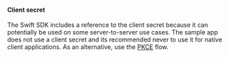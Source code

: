 #### Client secret

The Swift SDK includes a reference to the client secret because it can
potentially be used on some server-to-server use cases. The sample app
does not use a client secret and its recommended never to use
it for native client applications. As an alternative, use the
[PKCE](https://developer.okta.com/docs/guides/implement-grant-type/authcodepkce/main/)
flow.
